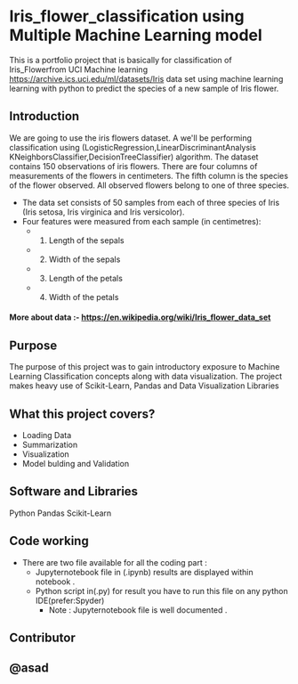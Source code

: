 # Iris_flower_classification using Multiple Machine Learning model
  This is a portfolio project that is basically for classification of Iris_Flowerfrom UCI Machine learning https://archive.ics.uci.edu/ml/datasets/Iris 
data set using machine learning learning with python to predict the species of a new sample of Iris flower.

## Introduction

We are going to use the iris flowers dataset. A we'll be performing classification using (LogisticRegression,LinearDiscriminantAnalysis
KNeighborsClassifier,DecisionTreeClassifier) algorithm.
The dataset contains 150 observations of iris flowers. There are four columns of measurements of the flowers in centimeters. The fifth column is the species of the flower observed. All observed flowers belong to one of three species.

  * The data set consists of 50 samples from each of three species of Iris (Iris setosa, Iris virginica and Iris versicolor).
  * Four features were measured from each sample (in centimetres):
      * 1. Length of the sepals
      * 2. Width of the sepals
      * 3. Length of the petals
      * 4. Width of the petals
#### More about data :- https://en.wikipedia.org/wiki/Iris_flower_data_set

## Purpose
The purpose of this project was to gain introductory exposure to Machine Learning Classification concepts along with data visualization. The project makes heavy use of Scikit-Learn, Pandas and Data Visualization Libraries

## What this project covers?

  * Loading Data
  * Summarization 
  * Visualization
  * Model bulding and Validation
## Software and Libraries

Python
Pandas
Scikit-Learn

##  Code working 
* There are two file available for all the coding part  :
  * Jupyternotebook file in (.ipynb) results are displayed within notebook .
  * Python script in(.py) for result you have to run this file on any python IDE(prefer:Spyder)
    * Note : Jupyternotebook file is well documented .
## Contributor
## @asad
